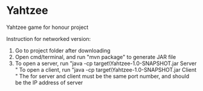# Yahtzee

Yahtzee game for honour project

Instruction for networked version:
1. Go to project folder after downloading
2. Open cmd/terminal, and run "mvn package" to generate JAR file
3. To open a server, run "java -cp target\Yahtzee-1.0-SNAPSHOT.jar Server <port>"
   To open a client, run "java -cp target\Yahtzee-1.0-SNAPSHOT.jar Client <ip> <port>"
   The <port> for server and client must be the same port number, and <ip> should be the IP address of server
